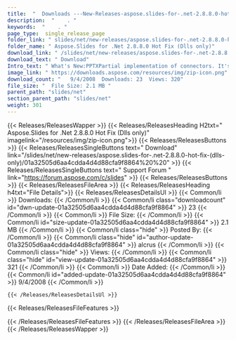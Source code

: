 ```yaml
---
title:  "  Downloads ---New-Releases-aspose.slides-for-.net-2.8.8.0-hot-fix-(dlls-only) . " 
description:  "    . " 
keywords:  "    . " 
page_type:  single_release_page
folder_link: " slides/net/new-releases/aspose.slides-for-.net-2.8.8.0-hot-fix-(dlls-only)/"
folder_name: " Aspose.Slides for .Net 2.8.8.0 Hot Fix (Dlls only)"
download_link: " /slides/net/new-releases/aspose.slides-for-.net-2.8.8.0-hot-fix-(dlls-only)/01a32505d6aa4cdda4d4d88cfa9f8864"
download_text: " Download"
Intro_text: " What's New:PPTXPartial implementation of connectors. It's possible to read, writ..."
image_link: " https://downloads.aspose.com/resources/img/zip-icon.png"
download_count: "   9/4/2008  Downloads: 23  Views: 320"
file_size: "  File Size: 2.1 MB "
parent_path: "slides/net"
section_parent_path: "slides/net"
weight: 301 
---
```


{{< Releases/ReleasesWapper >}}
  {{< Releases/ReleasesHeading H2txt=" Aspose.Slides for .Net 2.8.8.0 Hot Fix (Dlls only)" imagelink="/resources/img/zip-icon.png">}}
  {{< Releases/ReleasesButtons >}}
    {{< Releases/ReleasesSingleButtons text=" Download" link="/slides/net/new-releases/aspose.slides-for-.net-2.8.8.0-hot-fix-(dlls-only)/01a32505d6aa4cdda4d4d88cfa9f8864%20%20" >}}
    {{< Releases/ReleasesSingleButtons text=" Support Forum " link="https://forum.aspose.com/c/slides" >}}
  {{< Releases/ReleasesButtons >}}
  {{< Releases/ReleasesFileArea >}}
    {{< Releases/ReleasesHeading h4txt="File Details">}}
    {{< Releases/ReleasesDetailsUl >}}
            {{< Common/li  >}} Downloads: {{< /Common/li >}} 
      {{< Common/li class="downloadcount" id="dwn-update-01a32505d6aa4cdda4d4d88cfa9f8864" >}} 23 {{< /Common/li >}} 
      {{< Common/li  >}} File Size: {{< /Common/li >}} 
      {{< Common/li id="size-update-01a32505d6aa4cdda4d4d88cfa9f8864" >}} 2.1 MB {{< /Common/li >}} 
      {{< Common/li  class="hide" >}} Posted By: {{< /Common/li >}} 
      {{< Common/li class="hide" id="author-update-01a32505d6aa4cdda4d4d88cfa9f8864" >}} alcrus {{< /Common/li >}} 
      {{< Common/li class="hide"  >}} Views: {{< /Common/li >}} 
      {{< Common/li class="hide" id="view-update-01a32505d6aa4cdda4d4d88cfa9f8864" >}} 321 {{< /Common/li >}} 
      {{< Common/li  >}} Date Added: {{< /Common/li >}} 
      {{< Common/li id="added-update-01a32505d6aa4cdda4d4d88cfa9f8864" >}} 9/4/2008 {{< /Common/li >}} 

    {{< /Releases/ReleasesDetailsUl >}}

  {{< Releases/ReleasesFileFeatures >}}
      
  {{< /Releases/ReleasesFileFeatures >}}
 {{< /Releases/ReleasesFileArea >}}
{{< /Releases/ReleasesWapper >}}


